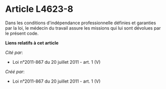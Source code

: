 # Article L4623-8

Dans les conditions d'indépendance professionnelle définies et garanties par la loi, le médecin du travail assure les
missions qui lui sont dévolues par le présent code.

**Liens relatifs à cet article**

_Cité par_:

  - Loi n°2011-867 du 20 juillet 2011 - art. 1 (V)

_Créé par_:

  - Loi n°2011-867 du 20 juillet 2011 - art. 1 (V)
